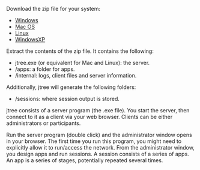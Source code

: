 Download the zip file for your system:

- <a href='https://github.com/opowell/jtree/raw/master/releases/jtree-win.zip'>Windows</a>
- <a href='https://github.com/opowell/jtree/raw/master/releases/jtree-macos.zip'>Mac OS</a>
- <a href='https://github.com/opowell/jtree/raw/master/releases/jtree-linux.zip'>Linux</a>
- <a href='https://github.com/opowell/jtree/raw/master/releases/jtree-winxp.zip'>WindowsXP</a>

Extract the contents of the zip file. It contains the following:

- jtree.exe (or equivalent for Mac and Linux): the server.
- /apps: a folder for apps.
- /internal: logs, client files and server information.

Additionally, jtree will generate the following folders:
- /sessions: where session output is stored.

jtree consists of a server program (the .exe file). You start the server, then connect to it as a client via your web browser. Clients can be either administrators or participants.

Run the server program (double click) and the administrator window opens in your browser. The first time you run this program, you might need to explicitly allow it to run/access the network. From the administrator window, you design apps and run sessions. A session consists of a series of apps. An app is a series of stages, potentially repeated several times.
